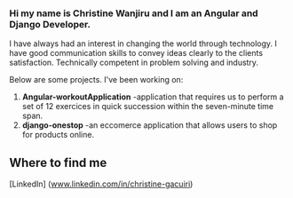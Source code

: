 ### Hi my name is Christine Wanjiru and l am an Angular and Django Developer.

I have always had an interest in changing the world through technology. 
I have good communication skills to convey ideas clearly to the clients satisfaction. 
Technically competent in problem solving and industry.

Below are some projects. I've been working on:
1. **Angular-workoutApplication** -application that requires us to perform a set of 12 exercices in quick succession within the seven-minute time span.
2. **django-onestop** -an eccomerce application that allows users to shop for products online.

## Where to find me
[LinkedIn] (www.linkedin.com/in/christine-gacuiri)


<!--
**cwanjiru/cwanjiru** is a ✨ _special_ ✨ repository because its `README.md` (this file) appears on your GitHub profile.

Here are some ideas to get you started:

- 🔭 I’m currently working on ...
- 🌱 I’m currently learning ...
- 👯 I’m looking to collaborate on ...
- 🤔 I’m looking for help with ...
- 💬 Ask me about ...
- 📫 How to reach me: ...
- 😄 Pronouns: ...
- ⚡ Fun fact: ...
-->
